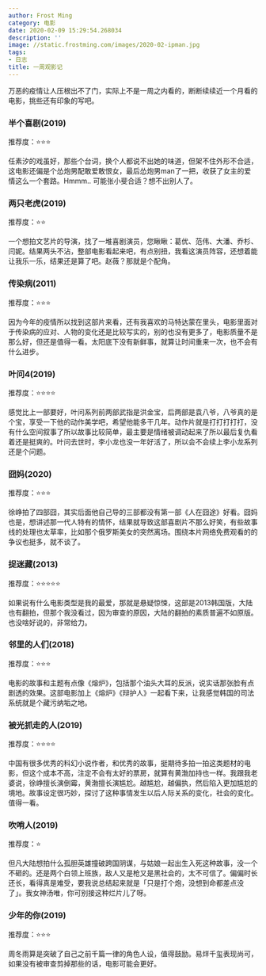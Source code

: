 ```yaml
---
author: Frost Ming
category: 电影
date: 2020-02-09 15:29:54.268034
description: ''
image: //static.frostming.com/images/2020-02-ipman.jpg
tags:
- 日志
title: 一周观影记
---
```


万恶的疫情让人压根出不了门，实际上不是一周之内看的，断断续续近一个月看的电影，挑些还有印象的写吧。

### 半个喜剧(2019)

推荐度：⭐⭐⭐

任素汐的戏虽好，那些个台词，换个人都说不出她的味道，但架不住外形不合适，这电影还偏是个怂炮男配敢爱敢恨女，最后怂炮男man了一把，收获了女主的爱情这么一个套路。Hmmm.. 可能张小斐合适？想不出别人了。

### 两只老虎(2019)

推荐度：⭐⭐

一个想拍文艺片的导演，找了一堆喜剧演员，您瞅瞅：葛优、范伟、大潘、乔杉、闫妮。结果两头不沾，整部电影看起来吧，有点别扭，我看这演员阵容，还想着能让我乐一乐，结果还是算了吧。赵薇？那就是个配角。

### 传染病(2011)

推荐度：⭐⭐⭐

因为今年的疫情所以找到这部片来看，还有我喜欢的马特达蒙在里头，电影里面对于传染病的应对、人物的变化还是比较写实的，别的也没有更多了，电影质量不是那么好，但还是值得一看。太阳底下没有新鲜事，就算让时间重来一次，也不会有什么进步。

### 叶问4(2019)

推荐度：⭐⭐⭐⭐

感觉比上一部要好，叶问系列前两部武指是洪金宝，后两部是袁八爷，八爷真的是个宝，享受一下他的动作美学吧，希望他能多干几年。动作片就是打打打打打，没有什么空间叙事了所以故事比较简单，最主要是情绪被调动起来了所以最后复仇看着还是挺爽的。叶问去世时，李小龙也没一年好活了，所以会不会续上李小龙系列还是个问题。

### 囧妈(2020)

推荐度：⭐⭐⭐

徐峥拍了四部囧，其实后面他自己导的三部都没有第一部《人在囧途》好看。囧妈也是，想讲述那一代人特有的情怀，结果就导致这部喜剧片不那么好笑，有些故事线的处理也太草率，比如那个俄罗斯美女的突然离场。围绕本片网络免费观看的的争议也挺多，就不谈了。

### 捉迷藏(2013)

推荐度：⭐⭐⭐⭐⭐

如果说有什么电影类型是我的最爱，那就是悬疑惊悚，这部是2013韩国版，大陆也有翻拍，但那个我没看过，因为审查的原因，大陆的翻拍的素质普遍不如原版。也没啥好说的，非常给力。

### 邻里的人们(2018)

推荐度：⭐⭐⭐

电影的故事和主题有点像《熔炉》，包括那个油头大耳的反派，说实话那张脸有点剧透的效果。这部电影加上《熔炉》《辩护人》一起看下来，让我感觉韩国的司法系统就是个藏污纳垢之地。

### 被光抓走的人(2019)

推荐度：⭐⭐⭐⭐

中国有很多优秀的科幻小说作者，和优秀的故事，挺期待多拍一拍这类题材的电影，但这个成本不高，注定不会有太好的票房，就算有黄渤加持也一样。我跟我老婆说，徐峥擅长演倒霉，黄渤擅长演尴尬。越尴尬，越偏执，然后陷入更加尴尬的境地。故事设定很巧妙，探讨了这种事情发生以后人际关系的变化，社会的变化。值得一看。

### 吹哨人(2019)

推荐度：⭐

但凡大陆想拍什么孤胆英雄撞破跨国阴谋，与姑娘一起出生入死这种故事，没一个不砸的。还是两个白领上班族，敌人又是枪又是黑社会的，太不可信了。偏偏时长还长，看得真是难受，要我说总结起来就是「只是打个炮，没想到命都差点没了」。我女神汤唯，你可别接这种烂片儿了呀。

### 少年的你(2019)

推荐度：⭐⭐⭐

周冬雨算是突破了自己之前千篇一律的角色人设，值得鼓励。易烊千玺表现尚可，如果没有被审查剪掉那些的话，电影可能会更好。